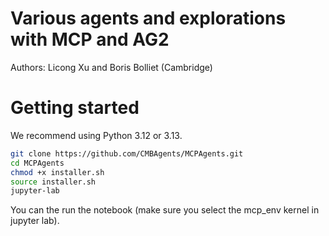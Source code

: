 # Various agents and explorations with MCP and AG2

Authors: Licong Xu and Boris Bolliet (Cambridge)

# Getting started

We recommend using Python 3.12 or 3.13.

```bash
git clone https://github.com/CMBAgents/MCPAgents.git
cd MCPAgents
chmod +x installer.sh
source installer.sh
jupyter-lab
```

You can the run the notebook (make sure you select the mcp_env kernel in jupyter lab).
